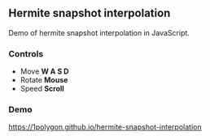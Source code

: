 ## Hermite snapshot interpolation
Demo of hermite snapshot interpolation in JavaScript.

### Controls
- Move **W A S D**
- Rotate **Mouse**
- Speed **Scroll**

### Demo
https://1polygon.github.io/hermite-snapshot-interpolation
